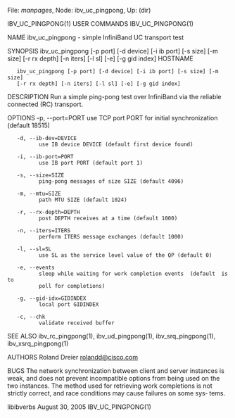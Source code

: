 File: *manpages*,  Node: ibv_uc_pingpong,  Up: (dir)

IBV_UC_PINGPONG(1)               USER COMMANDS              IBV_UC_PINGPONG(1)



NAME
       ibv_uc_pingpong - simple InfiniBand UC transport test


SYNOPSIS
       ibv_uc_pingpong  [-p port] [-d device] [-i ib port] [-s size] [-m size]
       [-r rx depth] [-n iters] [-l sl] [-e] [-g gid index] HOSTNAME

       ibv_uc_pingpong [-p port] [-d device] [-i ib port] [-s size] [-m  size]
       [-r rx depth] [-n iters] [-l sl] [-e] [-g gid index]


DESCRIPTION
       Run  a simple ping-pong test over InfiniBand via the reliable connected
       (RC) transport.


OPTIONS
       -p, --port=PORT
              use TCP port PORT for initial synchronization (default 18515)

       -d, --ib-dev=DEVICE
              use IB device DEVICE (default first device found)

       -i, --ib-port=PORT
              use IB port PORT (default port 1)

       -s, --size=SIZE
              ping-pong messages of size SIZE (default 4096)

       -m, --mtu=SIZE
              path MTU SIZE (default 1024)

       -r, --rx-depth=DEPTH
              post DEPTH receives at a time (default 1000)

       -n, --iters=ITERS
              perform ITERS message exchanges (default 1000)

       -l, --sl=SL
              use SL as the service level value of the QP (default 0)

       -e, --events
              sleep while waiting for work completion events  (default  is  to
              poll for completions)

       -g, --gid-idx=GIDINDEX
              local port GIDINDEX

       -c, --chk
              validate received buffer


SEE ALSO
       ibv_rc_pingpong(1),       ibv_ud_pingpong(1),      ibv_srq_pingpong(1),
       ibv_xsrq_pingpong(1)


AUTHORS
       Roland Dreier
              <rolandd@cisco.com>


BUGS
       The network synchronization between  client  and  server  instances  is
       weak,  and does not prevent incompatible options from being used on the
       two instances.  The method used for retrieving work completions is  not
       strictly  correct,  and race conditions may cause failures on some sys‐
       tems.



libibverbs                      August 30, 2005             IBV_UC_PINGPONG(1)

